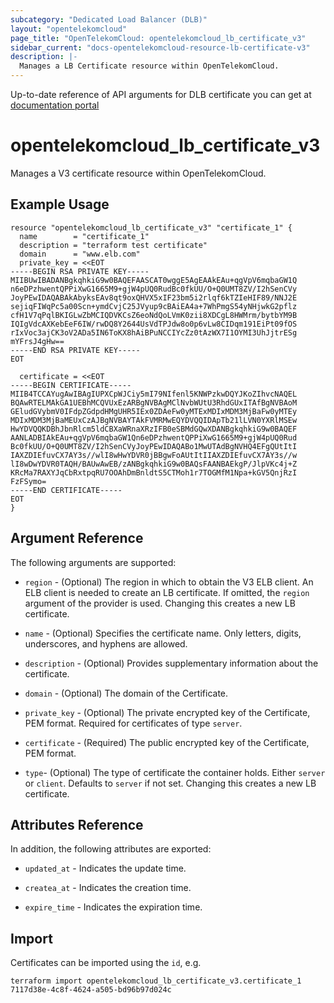 ```yaml
---
subcategory: "Dedicated Load Balancer (DLB)"
layout: "opentelekomcloud"
page_title: "OpenTelekomCloud: opentelekomcloud_lb_certificate_v3"
sidebar_current: "docs-opentelekomcloud-resource-lb-certificate-v3"
description: |-
  Manages a LB Certificate resource within OpenTelekomCloud.
---
```


Up-to-date reference of API arguments for DLB certificate you can get at
[documentation portal](https://docs.otc.t-systems.com/elastic-load-balancing/api-ref/apis_v3/certificate)

# opentelekomcloud_lb_certificate_v3

Manages a V3 certificate resource within OpenTelekomCloud.

## Example Usage

```hcl
resource "opentelekomcloud_lb_certificate_v3" "certificate_1" {
  name        = "certificate_1"
  description = "terraform test certificate"
  domain      = "www.elb.com"
  private_key = <<EOT
-----BEGIN RSA PRIVATE KEY-----
MIIBUwIBADANBgkqhkiG9w0BAQEFAASCAT0wggE5AgEAAkEAu+qgVpV6mqbaGW1Q
n6eDPzhwentQPPiXwG1665M9+gjW4pUQ0RudBc0fkUU/O+Q0UMT8ZV/I2hSenCVy
JoyPEwIDAQABAkAbyksEAv8qt9oxQHVX5xIF23bm5i2rlqf6kTZIeHIF89/NNJ2E
sejiqFIWqPc5a00Scn+ymdCvjC25JVyup9cBAiEA4a+7WhPmgS54yNHjwkG2pflz
cfH1V7qPqlBKIGLwZbMCIQDVKCsZ6eoNdQoLVmK0zii8XDCgL8HWMrm/bytbYM9B
IQIgVdcAXKebEeF6IW/rwDQ8Y2644UsVdTPJdw8o0p6vLw8CIDqm191EiPt09fOS
rIxVoc3ajCK3oV2ADa5IN6ToKX8hAiBPuNCCIYcZz0tAzWX7I1OYMI3UhJjtrESg
mYFrsJ4gHw==
-----END RSA PRIVATE KEY-----
EOT

  certificate = <<EOT
-----BEGIN CERTIFICATE-----
MIIB4TCCAYugAwIBAgIUPXCpWJCiy5mI79NIfenl5KNWPzkwDQYJKoZIhvcNAQEL
BQAwRTELMAkGA1UEBhMCQVUxEzARBgNVBAgMClNvbWUtU3RhdGUxITAfBgNVBAoM
GEludGVybmV0IFdpZGdpdHMgUHR5IEx0ZDAeFw0yMTExMDIxMDM3MjBaFw0yMTEy
MDIxMDM3MjBaMEUxCzAJBgNVBAYTAkFVMRMwEQYDVQQIDApTb21lLVN0YXRlMSEw
HwYDVQQKDBhJbnRlcm5ldCBXaWRnaXRzIFB0eSBMdGQwXDANBgkqhkiG9w0BAQEF
AANLADBIAkEAu+qgVpV6mqbaGW1Qn6eDPzhwentQPPiXwG1665M9+gjW4pUQ0Rud
Bc0fkUU/O+Q0UMT8ZV/I2hSenCVyJoyPEwIDAQABo1MwUTAdBgNVHQ4EFgQUtItI
IAXZDIEfuvCX7AY3s//wlI8wHwYDVR0jBBgwFoAUtItIIAXZDIEfuvCX7AY3s//w
lI8wDwYDVR0TAQH/BAUwAwEB/zANBgkqhkiG9w0BAQsFAANBAEkgP/JlpVKc4j+Z
KRcMa7RAXYJqCbRxtpqRU7OOAhDmBnldtS5CTMoh1r7TOGMfM1Npa+kGV5QnjRzI
FzFSymo=
-----END CERTIFICATE-----
EOT
}
```

## Argument Reference

The following arguments are supported:

* `region` - (Optional) The region in which to obtain the V3 ELB client.
  An ELB client is needed to create an LB certificate. If omitted, the
  `region` argument of the provider is used. Changing this creates a new
  LB certificate.

* `name` - (Optional) Specifies the certificate name. Only letters,
  digits, underscores, and hyphens are allowed.

* `description` - (Optional) Provides supplementary information about the certificate.

* `domain` - (Optional) The domain of the Certificate.

* `private_key` - (Optional) The private encrypted key of the Certificate, PEM format.
  Required for certificates of type `server`.

* `certificate` - (Required) The public encrypted key of the Certificate, PEM format.

* `type`- (Optional) The type of certificate the container holds. Either `server` or `client`.
  Defaults to `server` if not set. Changing this creates a new LB certificate.

## Attributes Reference

In addition, the following attributes are exported:

* `updated_at` - Indicates the update time.

* `createa_at` - Indicates the creation time.

* `expire_time` - Indicates the expiration time.

## Import

Certificates can be imported using the `id`, e.g.

```shell
terraform import opentelekomcloud_lb_certificate_v3.certificate_1 7117d38e-4c8f-4624-a505-bd96b97d024c
```
